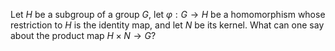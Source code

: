 Let $H$ be a subgroup of a group $G$, let $\varphi :G\to H$ be a homomorphism whose restriction to $H$ is the identity map, and let $N$ be its kernel. What can one say about the product map $H\times N \to G$?